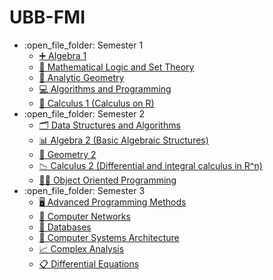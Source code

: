# UBB-FMI

<ul>
  <li>:open_file_folder: Semester 1
    <ul>
      <li>
        <a href="https://github.com/MarioMaxim18/UBB-FMI/tree/main/Semester%201/Algebra%201"> 
          ➕  Algebra 1
        </a>
      </li>
      <li>
        <a href="https://github.com/MarioMaxim18/UBB-FMI/tree/main/Semester%201/Mathematical%20Logic%20and%20Set%20Theory"> 
          🧮  Mathematical Logic and Set Theory
        </a>
      </li>
      <li>
        <a href="https://github.com/MarioMaxim18/UBB-FMI/tree/main/Semester%201/Analytic%20Geometry"> 
          📏  Analytic Geometry
        </a>
      </li>
      <li>
        <a href="https://github.com/MarioMaxim18/UBB-FMI/tree/main/Semester%201/Algorithms%20and%20Programming"> 
          💻  Algorithms and Programming
        </a>
      </li>
      <li>
        <a href="https://github.com/MarioMaxim18/UBB-FMI/tree/main/Semester%201/Calculus%201%20(Calculus%20on%20R)"> 
          💭  Calculus 1 (Calculus on R)
      </a>
      </li>
    </ul>
  </li>
  <li>:open_file_folder: Semester 2
    <ul>
      <li>
        <a href="https://github.com/MarioMaxim18/UBB-FMI/tree/main/Semester%202/Data%20Structures%20and%20Algorithms"> 
          🗂  Data Structures and Algorithms 
        </a>
      </li>
      <li>
        <a href="https://github.com/MarioMaxim18/UBB-FMI/tree/main/Semester%202/Algebra%202%20(Basic%20Algebraic%20Structures)"> 
          📊  Algebra 2 (Basic Algebraic Structures)
        </a>
      </li>
      <li>
        <a href="https://github.com/MarioMaxim18/UBB-FMI/tree/main/Semester%202/Geometry%202"> 
          📐  Geometry 2
        </a>
      </li>
      <li>
        <a href="https://github.com/MarioMaxim18/UBB-FMI/tree/main/Semester%202/Calculus%202%20(Differential%20and%20integral%20calculus%20in%20R%5En)"> 
          📉  Calculus 2 (Differential and integral calculus in R^n)
        </a>
      </li>
      <li>
        <a href="https://github.com/MarioMaxim18/UBB-FMI/tree/main/Semester%202/Object%20Oriented%20Programming"> 
          👩‍💻  Object Oriented Programming 
        </a>
      </li>
    </ul>
  </li>
  <li>:open_file_folder: Semester 3
    <ul>
      <li>
        <a href="https://github.com/MarioMaxim18/UBB-FMI/tree/main/Semester%203/Advanced%20Programming%20Methods"> 
          🖥  Advanced Programming Methods 
        </a>
      </li>
      <li>
        <a href="https://github.com/MarioMaxim18/UBB-FMI/tree/main/Semester%203/Computer%20Networks"> 
          📡  Computer Networks 
        </a>
      </li>
      <li>
        <a href="https://github.com/MarioMaxim18/UBB-FMI/tree/main/Semester%203/Databases"> 
          🔗  Databases 
        </a>
      </li>
      <li>
        <a href="https://github.com/MarioMaxim18/UBB-FMI/tree/main/Semester%203/Computer%20Systems%20Architecture"> 
          💾  Computer Systems Architecture
        </a>
      </li>
      <li>
        <a href="https://github.com/MarioMaxim18/UBB-FMI/tree/main/Semester%203/Complex%20Analysis"> 
          📈  Complex Analysis
        </a>
      </li>
      <li>
        <a href="https://github.com/MarioMaxim18/UBB-FMI/tree/main/Semester%203/Differential%20Equations"> 
          📋  Differential Equations
        </a>
      </li>
    </ul>
  </li>
</ul>
